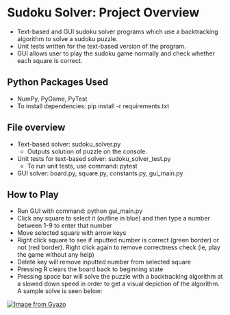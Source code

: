 # Sudoku Solver: Project Overview
* Text-based and GUI sudoku solver programs which use a backtracking algorithm to solve a sudoku puzzle.
* Unit tests written for the text-based version of the program.
* GUI allows user to play the sudoku game normally and check whether each square is correct.

## Python Packages Used
* NumPy, PyGame, PyTest
* To install dependencies: pip install -r requirements.txt

## File overview
* Text-based solver: sudoku_solver.py
  * Outputs solution of puzzle on the console.
* Unit tests for text-based solver: sudoku_solver_test.py
  * To run unit tests, use command: pytest
* GUI solver: board.py, square.py, constants.py, gui_main.py

## How to Play
* Run GUI with command: python gui_main.py
* Click any square to select it (outline in blue) and then type a number between 1-9 to enter that number
* Move selected square with arrow keys
* Right click square to see if inputted number is correct (green border) or not (red border). Right click again to remove correctness check (ie, play the game without any help)
* Delete key will remove inputted number from selected square
* Pressing R clears the board back to beginning state
* Pressing space bar will solve the puzzle with a backtracking algorithm at a slowed down speed in order to get a visual depiction of the algorithm. A sample solve is seen below:


[![Image from Gyazo](https://i.gyazo.com/198a90e152d286dc49540b87fd0f310d.gif)](https://gyazo.com/198a90e152d286dc49540b87fd0f310d)
